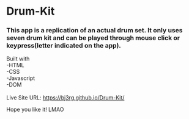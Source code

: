 # Drum-Kit

### This app is a replication of an actual drum set. It only uses seven drum kit and can be played through mouse click or keypress(letter indicated on the app).

Built with
<br/>
-HTML
<br/>
-CSS
<br/>
-Javascript
<br/>
-DOM
<br/>
<br/>
Live Site URL:  https://bj3rg.github.io/Drum-Kit/
<br/>

Hope you like it! LMAO
